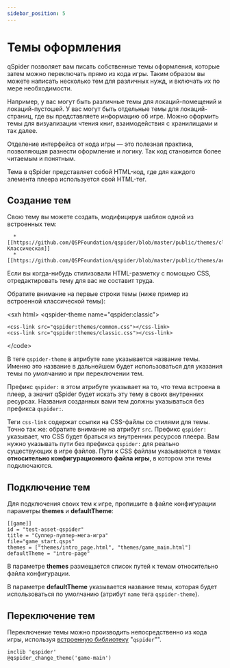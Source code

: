 ```yaml
---
sidebar_position: 5
---
```

# Темы оформления

qSpider позволяет вам писать собственные темы оформления, которые затем можно переключать прямо из кода игры. Таким образом вы можете написать несколько тем для различных нужд, и включать их по мере необходимости.

Например, у вас могут быть различные темы для локаций-помещений и локаций-пустошей. У вас могут быть отдельные темы для локаций-страниц, где вы представляете информацию об игре. Можно оформить темы для визуализации чтения книг, взаимодействия с хранилищами и так далее.

Отделение интерфейса от кода игры — это полезная практика, позволяющая разнести оформление и логику. Так код становится более читаемым и понятным.

Тема в qSpider представляет собой HTML-код, где для каждого элемента плеера используется свой HTML-тег.

## Создание тем

Свою тему вы можете создать, модифицируя шаблон одной из встроенных тем:

      * [[https://github.com/QSPFoundation/qspider/blob/master/public/themes/classic.html|Классическая]]
      * [[https://github.com/QSPFoundation/qspider/blob/master/public/themes/aero.html|Aero]]

Если вы когда-нибудь стилизовали HTML-разметку с помощью CSS, отредактировать тему для вас не составит труда.

Обратите внимание на первые строки темы (ниже пример из встроенной классической темы):

\<sxh html\> \<qspider-theme name="qspider:classic"\>

    <css-link src="qspider:themes/common.css"></css-link>
    <css-link src="qspider:themes/classic.css"></css-link>

\</code\>

В теге `qspider-theme` в атрибуте `name` указывается название темы. Именно это название в дальнейшем будет использоваться для указания темы по умолчанию и при переключении тем.

Префикс `qspider:` в этом атрибуте указывает на то, что тема встроена в плеер, а значит qSpider будет искать эту тему в своих внутренних ресурсах. Названия созданных вами тем должны указываться без префикса `qspider:`.

Теги `css-link` содержат ссылки на CSS-файлы со стилями для темы. Точно так же: обратите внимание на атрибут `src`. Префикс `qspider:` указывает, что CSS будет браться из внутренних ресурсов плеера. Вам нужно указывать пути без префикса `qspider:` для реально существующих в игре файлов. Пути к CSS файлам указываются в темах **относительно конфигурационного файла игры**, в котором эти темы подключаются.

## Подключение тем

Для подключения своих тем к игре, пропишите в файле конфигурации параметры **themes** и **defaultTheme**:

``` qsp
[[game]]
id = "test-asset-qspider"
title = "Суппер-пуппер-мега-игра"
file="game_start.qsps"
themes = ["themes/intro_page.html", "themes/game_main.html"]
defaultTheme = "intro-page"
```

В параметре **themes** размещается список путей к темам относительно файла конфигурации.

В параметре **defaultTheme** указывается название темы, которая будет использоваться по умолчанию (атрибут `name` тега `qspider-theme`).

## Переключение тем

Переключение темы можно производить непосредственно из кода игры, используя [встроенную библиотеку](qspider_inclib) "`qspider`"".

``` qsp
inclib 'qspider'
@qspider_change_theme('game-main')
```
